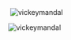 <p>&nbsp;<img align="center" src="https://github-readme-stats.vercel.app/api?username=vickeymandal&show_icons=true&locale=en&title_color=FB8C00&icon_color=FB8C00" alt="vickeymandal" /></p>

<p><img align="center" src="https://github-readme-streak-stats.herokuapp.com/?user=vickeymandal&" alt="vickeymandal" /></p>
